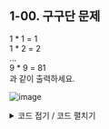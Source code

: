 ## 1-00. 구구단 문제

1 * 1 = 1<br>
1 * 2 = 2<br>
...<br>
9 * 9 = 81<br>
과 같이 출력하세요. <br>

![image](https://github.com/MaugeaLee/summer2023/assets/92789013/bf883880-3086-4c8b-bae0-bbc364fda356)


<details>
  <summary> 코드 접기 / 코드 펼치기</summary>

  ~~~ python3

for i in range(1, 10):
    for j in range(1, 10):
        print(i, " * ", j, " = ", i*j)

  ~~~

</details>
